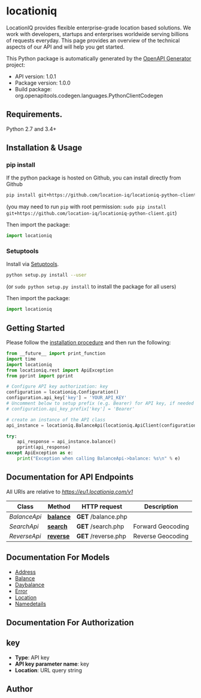 # locationiq
LocationIQ provides flexible enterprise-grade location based solutions. We work with developers, startups and enterprises worldwide serving billions of requests everyday. This page provides an overview of the technical aspects of our API and will help you get started.

This Python package is automatically generated by the [OpenAPI Generator](https://openapi-generator.tech) project:

- API version: 1.0.1
- Package version: 1.0.0
- Build package: org.openapitools.codegen.languages.PythonClientCodegen

## Requirements.

Python 2.7 and 3.4+

## Installation & Usage
### pip install

If the python package is hosted on Github, you can install directly from Github

```sh
pip install git+https://github.com/location-iq/locationiq-python-client.git
```
(you may need to run `pip` with root permission: `sudo pip install git+https://github.com/location-iq/locationiq-python-client.git`)

Then import the package:
```python
import locationiq 
```

### Setuptools

Install via [Setuptools](http://pypi.python.org/pypi/setuptools).

```sh
python setup.py install --user
```
(or `sudo python setup.py install` to install the package for all users)

Then import the package:
```python
import locationiq
```

## Getting Started

Please follow the [installation procedure](#installation--usage) and then run the following:

```python
from __future__ import print_function
import time
import locationiq
from locationiq.rest import ApiException
from pprint import pprint

# Configure API key authorization: key
configuration = locationiq.Configuration()
configuration.api_key['key'] = 'YOUR_API_KEY'
# Uncomment below to setup prefix (e.g. Bearer) for API key, if needed
# configuration.api_key_prefix['key'] = 'Bearer'

# create an instance of the API class
api_instance = locationiq.BalanceApi(locationiq.ApiClient(configuration))

try:
    api_response = api_instance.balance()
    pprint(api_response)
except ApiException as e:
    print("Exception when calling BalanceApi->balance: %s\n" % e)

```

## Documentation for API Endpoints

All URIs are relative to *https://eu1.locationiq.com/v1*

Class | Method | HTTP request | Description
------------ | ------------- | ------------- | -------------
*BalanceApi* | [**balance**](docs/BalanceApi.md#balance) | **GET** /balance.php | 
*SearchApi* | [**search**](docs/SearchApi.md#search) | **GET** /search.php | Forward Geocoding
*ReverseApi* | [**reverse**](docs/ReverseApi.md#reverse) | **GET** /reverse.php | Reverse Geocoding


## Documentation For Models

 - [Address](docs/Address.md)
 - [Balance](docs/Balance.md)
 - [Daybalance](docs/Daybalance.md)
 - [Error](docs/Error.md)
 - [Location](docs/Location.md)
 - [Namedetails](docs/Namedetails.md)


## Documentation For Authorization


## key

- **Type**: API key
- **API key parameter name**: key
- **Location**: URL query string


## Author




